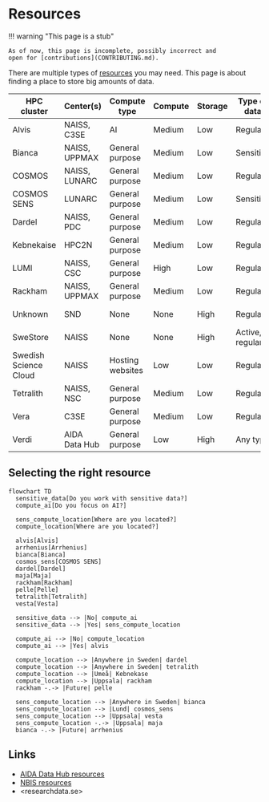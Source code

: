 # Resources

!!! warning "This page is a stub"

    As of now, this page is incomplete, possibly incorrect and
    open for [contributions](CONTRIBUTING.md).

There are multiple types of [resources](resources.md) you may need.
This page is about finding a place to store big amounts of data.

<!-- markdownlint-disable MD013 --><!-- Tables cannot be split up over lines, hence will break 80 characters per line -->

HPC cluster           | Center(s)              | Compute type    | Compute | Storage |Type of data        | Costs for user | Accessible for
----------------------|------------------------|-----------------|---------|---------|--------------------|----------------|------
Alvis                 | NAISS, C3SE            | AI              | Medium  | Low     | Regular            | Free           | Swedish researchers
Bianca                | NAISS, UPPMAX          | General purpose | Medium  | Low     | Sensitive          | Free           | Swedish researchers
COSMOS                | NAISS, LUNARC          | General purpose | Medium  | Low     | Regular            | Free           | Swedish researchers
COSMOS SENS           | LUNARC                 | General purpose | Medium  | Low     | Sensitive          | Free           | Lund researchers
Dardel                | NAISS, PDC             | General purpose | Medium  | Low     | Regular            | Free           | Swedish researchers
Kebnekaise            | HPC2N                  | General purpose | Medium  | Low     | Regular            | Free           | Umeå researchers
LUMI                  | NAISS, CSC             | General purpose | High    | Low     | Regular            | Free           | Swedish researchers
Rackham               | NAISS, UPPMAX          | General purpose | Medium  | Low     | Regular            | Free           | Uppsala researchers
Unknown               | SND                    | None            | None    | High    | Regular            | Free           | Swedish researchers
SweStore              | NAISS                  | None            | None    | High    | Active, regular    | Free           | Swedish researchers
Swedish Science Cloud | NAISS                  | Hosting websites| Low     | Low     | Regular            | Free           | Swedish researchers
Tetralith             | NAISS, NSC             | General purpose | Medium  | Low     | Regular            | Free           | Swedish researchers
Vera                  | C3SE                   | General purpose | Medium  | Low     | Regular            | Free           | Linköping researchers
Verdi                 | AIDA Data Hub          | General purpose | Low     | High    | Any type           | Depends        | Anyone

<!-- markdownlint-enable MD013 -->

## Selecting the right resource

```mermaid
flowchart TD
  sensitive_data[Do you work with sensitive data?]
  compute_ai[Do you focus on AI?]

  sens_compute_location[Where are you located?]
  compute_location[Where are you located?]

  alvis[Alvis]
  arrhenius[Arrhenius]
  bianca[Bianca]
  cosmos_sens[COSMOS SENS]
  dardel[Dardel]
  maja[Maja]
  rackham[Rackham]
  pelle[Pelle]
  tetralith[Tetralith]
  vesta[Vesta]

  sensitive_data --> |No| compute_ai
  sensitive_data --> |Yes| sens_compute_location

  compute_ai --> |No| compute_location
  compute_ai --> |Yes| alvis

  compute_location --> |Anywhere in Sweden| dardel
  compute_location --> |Anywhere in Sweden| tetralith
  compute_location --> |Umeå| Kebnekase
  compute_location --> |Uppsala| rackham
  rackham -.-> |Future| pelle

  sens_compute_location --> |Anywhere in Sweden| bianca
  sens_compute_location --> |Lund| cosmos_sens
  sens_compute_location --> |Uppsala| vesta
  sens_compute_location -.-> |Uppsala| maja
  bianca -.-> |Future| arrhenius
```

## Links

- [AIDA Data Hub resources](https://nbisweden.github.io/aida-datahub-docs/)
- [NBIS resources](https://nbis.se/services/computational-resources)
- <researchdata.se>
